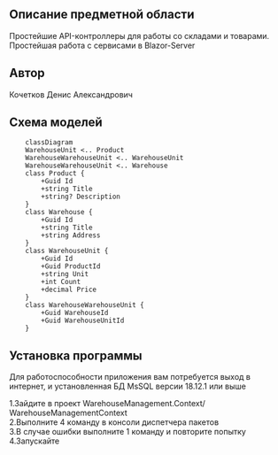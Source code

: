 Описание предметной области
---
Простейшие API-контроллеры для работы со складами и товарами. Простейшая работа с сервисами в Blazor-Server


Автор
---
Кочетков Денис Александрович

Схема моделей
---
```mermaid
    classDiagram
    WarehouseUnit <.. Product
    WarehouseWarehouseUnit <.. WarehouseUnit
    WarehouseWarehouseUnit <.. Warehouse
    class Product {
        +Guid Id
        +string Title
        +string? Description
    }
    class Warehouse {
        +Guid Id
        +string Title
        +string Address
    }
    class WarehouseUnit {
        +Guid Id
        +Guid ProductId
        +string Unit
        +int Count
        +decimal Price
    }
    class WarehouseWarehouseUnit {
        +Guid WarehouseId   
        +Guid WarehouseUnitId            
    }    
```
Установка программы
---
Для работоспособности приложения вам потребуется выход в интернет, и установленная БД MsSQL версии 18.12.1 или выше  

1.Зайдите в проект WarehouseManagement.Context/ WarehouseManagementContext  
2.Выполните 4 команду в консоли диспетчера пакетов  
3.В случае ошибки выполните 1 команду и повторите попытку  
4.Запускайте
